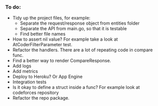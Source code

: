 ### To do:
- Tidy up the project files, for example:
	- Separate the request/response object from entities folder
	- Separate the API from main.go, so that it is testable
	- Find better file names
- How to assert nil value? For example take a look at AtCoderFilterParameter test.
- Refactor the handlers. There are a lot of repeating code in compare func.
- Find a better way to render CompareResponse.
- Add logs
- Add metrics
- Deploy to Heroku? Or App Engine
- Integration tests
- Is it okay to define a struct inside a func? For example look at codeforces repository
- Refactor the repo package.
